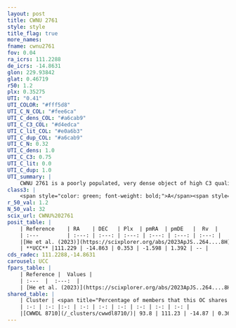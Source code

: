 ```yaml
---
layout: post
title: CWNU 2761
style: style
title_flag: true
more_names: 
fname: cwnu2761
fov: 0.04
ra_icrs: 111.2288
de_icrs: -14.8631
glon: 229.93842
glat: 0.46719
r50: 1.2
plx: 0.35275
UTI: "0.41"
UTI_COLOR: "#fff5d8"
UTI_C_N_COL: "#fee6ca"
UTI_C_dens_COL: "#a6cab9"
UTI_C_C3_COL: "#d4edca"
UTI_C_lit_COL: "#e0a6b3"
UTI_C_dup_COL: "#a6cab9"
UTI_C_N: 0.32
UTI_C_dens: 1.0
UTI_C_C3: 0.75
UTI_C_lit: 0.0
UTI_C_dup: 1.0
UTI_summary: |
    CWNU 2761 is a poorly populated, very dense object of high C3 quality. It was recently reported in the literature. This object shares a large percentage of members with a later reported entry.
class3: |
    <span style="color: green; font-weight: bold;">A</span><span style="color: #FFC300; font-weight: bold;">B</span>
r_50_val: 1.2
N_50_val: 32
scix_url: CWNU%202761
posit_table: |
    | Reference    | RA    | DEC   | Plx  | pmRA  | pmDE   |  Rv  |
    | :---         | :---: | :---: | :---: | :---: | :---: | :---: |
    |[He et al. (2023)](https://scixplorer.org/abs/2023ApJS..264....8H) | 111.225 | -14.868 | 0.359 | -1.594 | 1.387 | -- |
    | **UCC** |111.229 | -14.863 | 0.353 | -1.598 | 1.392 | -- | 
cds_radec: 111.2288,-14.8631
carousel: UCC
fpars_table: |
    | Reference |  Values |
    | :---  |  :---:  |
    | [He et al. (2023)](https://scixplorer.org/abs/2023ApJS..264....8H) | `A0=1.2, m-M=11.95, logAge=7.6` |
shared_table: |
    | Cluster | <span title="Percentage of members that this OC shares with the ones listed">%</span>   | RA   | DEC   | Plx   | pmRA  | pmDE  | Rv | UTI |
    | :-: | :-: |:-: | :-: | :-: | :-: | :-: | :-: | :-: |
    |[CWWDL 8710](/_clusters/cwwdl8710/)| 93.8 | 111.23 | -14.87 | 0.36 | -1.6 | 1.41 | 45.6 |0.07 |
---
```


